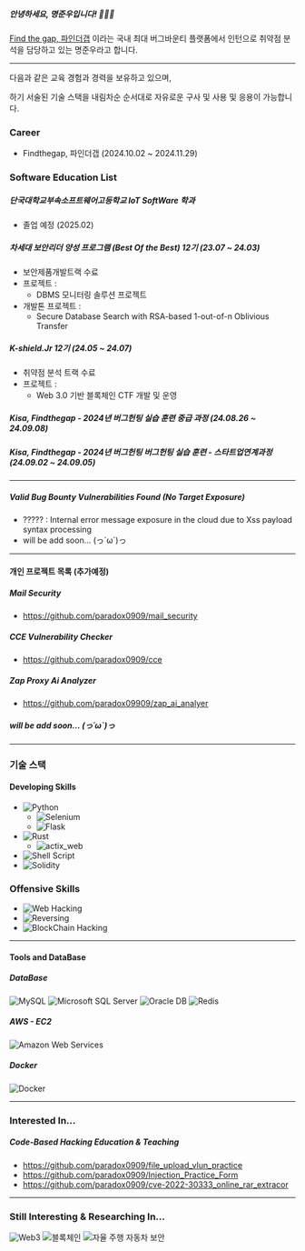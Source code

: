 ##### 안녕하세요, 명준우입니다! 👐🖖🖖
[Find the gap, 파인더갭](http://findthegap.co.kr) 이라는
국내 최대 버그바운티 플랫폼에서 인턴으로 취약점 분석을 담당하고 있는 명준우라고 합니다.

---


다음과 같은 교육 경험과 경력을 보유하고 있으며,

하기 서술된 기술 스택을 내림차순 순서대로 자유로운 구사 및 사용 및 응용이 가능합니다.

### Career
- Findthegap, 파인더갭 (2024.10.02 ~ 2024.11.29)

### Software Education List

##### 단국대학교부속소프트웨어고등학교 IoT SoftWare 학과
- 졸업 예정 (2025.02)

##### 차세대 보안리더 양성 프로그램 (Best Of the Best) 12기 (23.07 ~ 24.03)
- 보안제품개발트랙 수료
- 프로젝트 : 
  - DBMS 모니터링 솔루션 프로젝트
- 개발톤 프로젝트 :
  - Secure Database Search with RSA-based 1-out-of-n Oblivious Transfer 

##### K-shield.Jr 12기 (24.05 ~ 24.07)
- 취약점 분석 트랙 수료
- 프로젝트 :
  - Web 3.0 기반 블록체인 CTF 개발 및 운영

##### Kisa, Findthegap - 2024년 버그헌팅 실습 훈련 중급 과정 (24.08.26 ~ 24.09.08)
##### Kisa, Findthegap - 2024년 버그헌팅 버그헌팅 실습 훈련 - 스타트업연계과정 (24.09.02 ~ 24.09.05)
--- 
##### Valid Bug Bounty Vulnerabilities Found (No Target Exposure) 
- ????? : Internal error message exposure in the cloud due to Xss payload syntax processing
- will be add soon... (っ´ω`)っ


---
#### 개인 프로젝트 목록 (추가예정)
##### Mail Security
- https://github.com/paradox0909/mail_security
##### CCE Vulnerability Checker
- https://github.com/paradox0909/cce
##### Zap Proxy Ai Analyzer
- https://github.com/paradox09909/zap_ai_analyer
##### will be add soon... (っ´ω`)っ
---
<!--
**paradox0909/paradox0909** is a ✨ _special_ ✨ repository because its `README.md` (this file) appears on your GitHub profile.

Here are some ideas to get you started:

- 🔭 I’m currently working on ...
- 🌱 I’m currently learning ...
- 👯 I’m looking to collaborate on ...
- 🤔 I’m looking for help with ...
- 💬 Ask me about ...
- 📫 How to reach me: ...
- 😄 Pronouns: ...
- ⚡ Fun fact: ...
-->
### 기술 스택

#### Developing Skills
- ![Python](https://img.shields.io/badge/python-3776AB.svg?style=for-the-badge&logo=python&logoColor=white)
  - ![Selenium](https://img.shields.io/badge/selenium-43B02A.svg?style=for-the-badge&logo=selenium&logoColor=white)
  - ![Flask](https://img.shields.io/badge/flask-43B02A.svg?style=for-the-badge&logo=flask&logoColor=white)
- ![Rust](https://img.shields.io/badge/rust-orange.svg?style=for-the-badge&logo=rust&logoColor=white)
  - ![actix_web](https://img.shields.io/badge/actix_web-5176b6.svg?style=for-the-badge&logo=rust&logoColor=white)
- ![Shell Script](https://img.shields.io/badge/shell_script-5391FE.svg?style=for-the-badge&logo=gnu-bash&logoColor=white)
- ![Solidity](https://img.shields.io/badge/Solidity-3C3C3D?style=for-the-badge&logo=Solidity&logoColor=white)

### Offensive Skills 
- ![Web Hacking](https://img.shields.io/badge/Web_hacking-000000a.svg?style=for-the-badge&logo=gnu-bash&logoColor=black)
- ![Reversing](https://img.shields.io/badge/Reversing-000000a.svg?style=for-the-badge&logo=gnu-bash&logoColor=black)
- ![BlockChain Hacking](https://img.shields.io/badge/BlockChain_hacking-000000a.svg?style=for-the-badge&logo=Ethereum&logoColor=black)

---

#### Tools and DataBase
##### DataBase
![MySQL](https://img.shields.io/badge/mysql-4479A1.svg?style=for-the-badge&logo=mysql&logoColor=white)
![Microsoft SQL Server](https://img.shields.io/badge/mssql-CC2927.svg?style=for-the-badge&logo=microsoftsqlserver&logoColor=white)
![Oracle DB](https://img.shields.io/badge/oracle_db-F80000.svg?style=for-the-badge&logo=oracle&logoColor=white)
![Redis](https://img.shields.io/badge/redis-DC382D.svg?style=for-the-badge&logo=redis&logoColor=white)

##### AWS - EC2
![Amazon Web Services](https://img.shields.io/badge/AWS-232F3E.svg?style=for-the-badge&logo=amazonaws&logoColor=white)

##### Docker
![Docker](https://img.shields.io/badge/docker-2496ED.svg?style=for-the-badge&logo=docker&logoColor=white)

---

### Interested In...

####
##### Code-Based Hacking Education & Teaching
  - https://github.com/paradox0909/file_upload_vlun_practice
  - https://github.com/paradox0909/Injection_Practice_Form
  - https://github.com/paradox0909/cve-2022-30333_online_rar_extracor
---
### Still Interesting & Researching In...
![Web3](https://img.shields.io/badge/web3-20232a.svg?style=for-the-badge&logo=web3&logoColor=61DAFB)
![블록체인](https://img.shields.io/badge/blockchain-20232a.svg?style=for-the-badge&logo=blockchain&logoColor=61DAFB)
![자율 주행 자동차 보안](https://img.shields.io/badge/autonomous_car_security-20232a.svg?style=for-the-badge&logo=car&logoColor=61DAFB)
